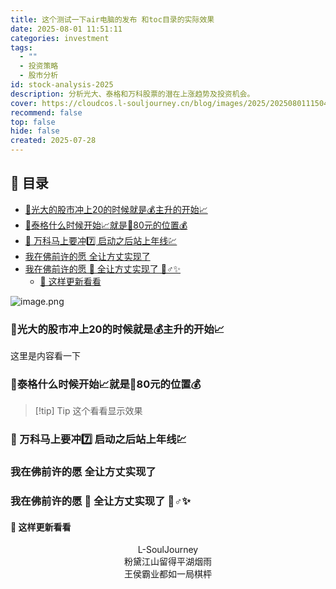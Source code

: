 ```yaml
---
title: 这个测试一下air电脑的发布 和toc目录的实际效果
date: 2025-08-01 11:51:11
categories: investment
tags:
  - ""
  - 投资策略
  - 股市分析
id: stock-analysis-2025
description: 分析光大、泰格和万科股票的潜在上涨趋势及投资机会。
cover: https://cloudcos.l-souljourney.cn/blog/images/2025/20250801115048027.png
recommend: false
top: false
hide: false
created: 2025-07-28
---
```

<!-- toc-start -->
## 📑 目录

- [🚀光大的股市冲上20的时候就是💰主升的开始📈](#光大的股市冲上20的时候就是主升的开始)
- [🐯泰格什么时候开始📈就是🎯80元的位置💰](#泰格什么时候开始就是80元的位置)
- [🚀 万科马上要冲7️⃣ 启动之后站上年线💹](#万科马上要冲7-启动之后站上年线)
- [我在佛前许的愿 全让方丈实现了](#我在佛前许的愿-全让方丈实现了)
- [我在佛前许的愿 🙏 全让方丈实现了 🧙♂️✨](#我在佛前许的愿-全让方丈实现了)
  - [🔄 这样更新看看](#这样更新看看)
<!-- toc-end -->

![image.png](https://cloudcos.l-souljourney.cn/blog/images/2025/20250801115048027.png)

### 🚀光大的股市冲上20的时候就是💰主升的开始📈
这里是内容看一下
### 🐯泰格什么时候开始📈就是🎯80元的位置💰
> [!tip] Tip
> 这个看看显示效果

### 🚀 万科马上要冲7️⃣ 启动之后站上年线💹

### 我在佛前许的愿 全让方丈实现了

### 我在佛前许的愿 🙏 全让方丈实现了 🧙♂️✨

#### 🔄 这样更新看看

<center> L-SoulJourney</center>
<center> 粉黛江山留得平湖烟雨</center>
<center> 王侯霸业都如一局棋枰</center>
